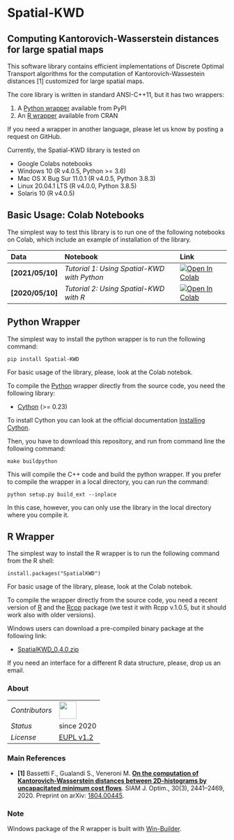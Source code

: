 # Spatial-KWD

## <a name="Description"></a>Computing Kantorovich-Wasserstein distances for large spatial maps

This software library contains efficient implementations of Discrete Optimal Transport algorithms for the computation of Kantorovich-Wassestein distances [1] customized for large spatial maps.

The core library is written in standard ANSI-C++11, but it has two wrappers:

1. A [Python wrapper](https://pypi.org/project/Spatial-KWD/) available from PyPI
2. An [R wrapper](https://cran.r-project.org/web/packages/SpatialKWD/index.html) available from CRAN

If you need a wrapper in another language, please let us know by posting a request on GitHub.

Currently, the Spatial-KWD library is tested on

* Google Colabs notebooks
* Windows 10 (R v4.0.5, Python >= 3.6)
* Mac OS X Bug Sur 11.0.1 (R v4.0.5, Python 3.8.3)
* Linux 20.04.1 LTS (R v4.0.0, Python 3.8.5)
* Solaris 10 (R v4.0.5)

## <a name="Requirements"></a>Basic Usage: Colab Notebooks

The simplest way to test this library is to run one of the following notebooks on Colab, which include an example of installation of the library.

| Data | Notebook | Link |
|:-|:-|:-|
|**[2021/05/10]**|*Tutorial 1: Using Spatial-KWD with Python*|[![Open In Colab](https://colab.research.google.com/assets/colab-badge.svg)](https://colab.research.google.com/github/eurostat/Spatial-KWD/blob/main/notebooks/Spatial_KWD_Tutorial_1.ipynb)|
|**[2020/05/10]**|*Tutorial 2: Using Spatial-KWD with R*|[![Open In Colab](https://colab.research.google.com/assets/colab-badge.svg)](https://colab.research.google.com/github/eurostat/Spatial-KWD/blob/main/notebooks/Spatial_KWD_with_R_Tutorial_2.ipynb)|


## <a name="Python-wrapper"></a>Python Wrapper

The simplest way to install the python wrapper is to run the following command:

```
pip install Spatial-KWD
```

For basic usage of the library, please, look at the Colab notebok.

To compile the [Python](https://www.python.org/) wrapper directly from the source code, you need the following library:

* [Cython](https://cython.org/) (>= 0.23)

To install Cython you can look at the official documentation [Installing Cython](https://cython.readthedocs.io/en/latest/src/quickstart/install.html).

Then, you have to download this repository, and run from command line the following command:

```
make buildpython
```

This will compile the C++ code and build the python wrapper. If you prefer to compile the wrapper in a local directory, you can run the command:

```
python setup.py build_ext --inplace
```

In this case, however, you can only use the library in the local directory where you compile it.


## <a name="R-wrapper"></a>R Wrapper

The simplest way to install the R wrapper is to run the following command from the R shell:

```
install.packages("SpatialKWD")
```

For basic usage of the library, please, look at the Colab notebok.

To compile the wrapper directly from the source code, you need a recent version of [R](https://www.r-project.org/) and the [Rcpp](https://cran.r-project.org/web/packages/Rcpp/index.html) package (we test it with Rcpp v.1.0.5, but it should work also with older versions).

Windows users can download a pre-compiled binary package at the following link:

* [SpatialKWD_0.4.0.zip](https://github.com/eurostat/Spatial-KWD/releases/download/v0.4.0-alpha/SpatialKWD_0.4.0.zip)


If you need an interface for a different R data structure, please, drop us an email.


### <a name="About"></a>About

<table align="center">
    <tr> <td align="left"><i>Contributors</i></td>
    <td align="left" valign="middle">
<a href="https://github.com/stegua"><img src="https://github.com/stegua.png" width="40"></a>
</td>  </tr>
    <!-- <tr> <td align="left"><i>version</i></td> <td align="left"> </td> </tr> -->
    <tr> <td align="left"><i>Status</i></td> <td align="left">since 2020</td> </tr>
    <tr> <td align="left"><i>License</i></td> <td align="left"><a href="https://joinup.ec.europa.eu/sites/default/files/custom-page/attachment/2020-03/EUPL-1.2%20EN.txt">EUPL v1.2</a><i></i></td> </tr>
</table>

### <a name="References"></a>Main References

* **[1]** Bassetti F., Gualandi S., Veneroni M. [**On the computation of Kantorovich-Wasserstein distances between 2D-histograms by uncapacitated minimum cost flows**](https://epubs.siam.org/doi/abs/10.1137/19M1261195). SIAM J. Optim., 30(3), 2441–2469, 2020. Preprint on arXiv: [1804.00445](https://arxiv.org/abs/1804.00445).


### Note
Windows package of the R wrapper is built with [Win-Builder](https://win-builder.r-project.org/upload.aspx).
